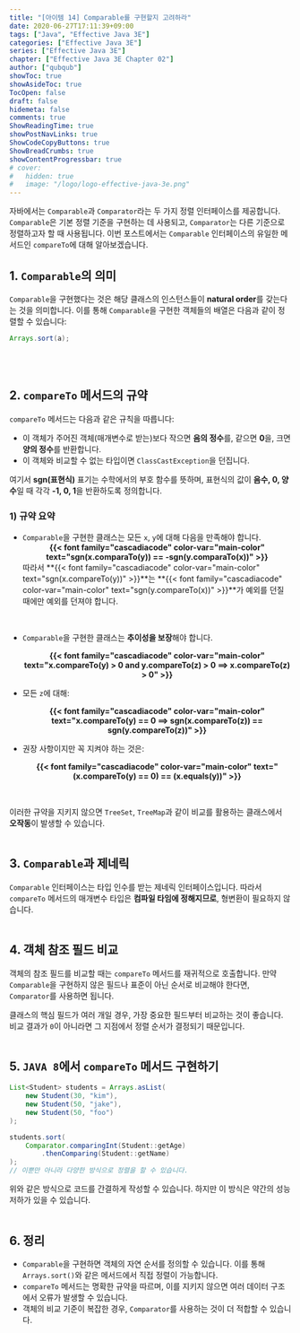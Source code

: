 ```yaml
---
title: "[아이템 14] Comparable를 구현할지 고려하라"
date: 2020-06-27T17:11:39+09:00
tags: ["Java", "Effective Java 3E"]
categories: ["Effective Java 3E"]
series: ["Effective Java 3E"]
chapter: ["Effective Java 3E Chapter 02"]
author: ["qubqub"]
showToc: true
showAsideToc: true
TocOpen: false
draft: false
hidemeta: false
comments: true
ShowReadingTime: true
showPostNavLinks: true
ShowCodeCopyButtons: true
ShowBreadCrumbs: true
showContentProgressbar: true
# cover:
#   hidden: true
#   image: "/logo/logo-effective-java-3e.png"
---
```

자바에서는 `Comparable`과 `Comparator`라는 두 가지 정렬 인터페이스를 제공합니다. `Comparable`은 기본 정렬 기준을 구현하는 데 사용되고, `Comparator`는 다른 기준으로 정렬하고자 할 때 사용됩니다. 이번 포스트에서는 `Comparable` 인터페이스의 유일한 메서드인 `compareTo`에 대해 알아보겠습니다.

## 1. `Comparable`의 의미
`Comparable`을 구현했다는 것은 해당 클래스의 인스턴스들이 **natural order**를 갖는다는 것을 의미합니다. 이를 통해 `Comparable`을 구현한 객체들의 배열은 다음과 같이 정렬할 수 있습니다:
``` java
Arrays.sort(a);
```
<br>
<br>

## 2. `compareTo` 메서드의 규약
`compareTo` 메서드는 다음과 같은 규칙을 따릅니다:
- 이 객체가 주어진 객체(매개변수로 받는)보다 작으면 **음의 정수**를, 같으면 **0**을, 크면 **양의 정수**를 반환합니다.
- 이 객체와 비교할 수 없는 타입이면 `ClassCastException`을 던집니다.

여기서 **sgn(표현식)** 표기는 수학에서의 부호 함수를 뜻하며, 표현식의 값이 **음수, 0, 양수**일 때 각각 **-1, 0, 1**을 반환하도록 정의합니다.
<br>

### 1) 규약 요약
- `Comparable`을 구현한 클래스는 모든 `x`, `y`에 대해 다음을 만족해야 합니다.
**<center>{{< font family="cascadiacode" color-var="main-color" text="sgn(x.comparaTo(y)) == -sgn(y.comparaTo(x))" >}}</center>** 따라서 **{{< font family="cascadiacode" color-var="main-color" text="sgn(x.compareTo(y))" >}}**는 **{{< font family="cascadiacode" color-var="main-color" text="sgn(y.compareTo(x))" >}}**가 예외를 던질 때에만 예외를 던져야 합니다.
<br>

- `Comparable`을 구현한 클래스는 **추이성을 보장**해야 합니다.
**<center>{{< font family="cascadiacode" color-var="main-color" text="x.compareTo(y) > 0 and y.compareTo(z) > 0 ⟹ x.compareTo(z) > 0" >}}</center>**

- 모든 `z`에 대해:
**<center>{{< font family="cascadiacode" color-var="main-color" text="x.compareTo(y) == 0 ⟹ sgn(x.compareTo(z)) == sgn(y.compareTo(z))" >}}</center>**

- 권장 사항이지만 꼭 지켜야 하는 것은:
**<center>{{< font family="cascadiacode" color-var="main-color" text="(x.compareTo(y) == 0) == (x.equals(y))" >}}</center>**
<br>

이러한 규약을 지키지 않으면 `TreeSet`, `TreeMap`과 같이 비교를 활용하는 클래스에서 **오작동**이 발생할 수 있습니다.
<br>
<br>

## 3. `Comparable`과 제네릭
`Comparable` 인터페이스는 타입 인수를 받는 제네릭 인터페이스입니다. 따라서 `compareTo` 메서드의 매개변수 타입은 **컴파일 타임에 정해지므로**, 형변환이 필요하지 않습니다.
<br>
<br>

## 4. 객체 참조 필드 비교
객체의 참조 필드를 비교할 때는 `compareTo` 메서드를 재귀적으로 호출합니다. 만약 `Comparable`을 구현하지 않은 필드나 표준이 아닌 순서로 비교해야 한다면, `Comparator`를 사용하면 됩니다.

클래스의 핵심 필드가 여러 개일 경우, 가장 중요한 필드부터 비교하는 것이 좋습니다. 비교 결과가 `0`이 아니라면 그 지점에서 정렬 순서가 결정되기 때문입니다.
<br>
<br>

## 5. `JAVA 8`에서 `compareTo` 메서드 구현하기
``` java
List<Student> students = Arrays.asList(
    new Student(30, "kim"),
    new Student(50, "jake"),
    new Student(50, "foo")
);

students.sort(
    Comparator.comparingInt(Student::getAge)
        .thenComparing(Student::getName)
);
// 이뿐만 아니라 다양한 방식으로 정렬을 할 수 있습니다.
```

위와 같은 방식으로 코드를 간결하게 작성할 수 있습니다. 하지만 이 방식은 약간의 성능 저하가 있을 수 있습니다.
<br>
<br>

## 6. 정리
- `Comparable`을 구현하면 객체의 자연 순서를 정의할 수 있습니다. 이를 통해 `Arrays.sort()`와 같은 메서드에서 직접 정렬이 가능합니다.
- `compareTo` 메서드는 명확한 규약을 따르며, 이를 지키지 않으면 여러 데이터 구조에서 오류가 발생할 수 있습니다.
- 객체의 비교 기준이 복잡한 경우, `Comparator`를 사용하는 것이 더 적합할 수 있습니다.